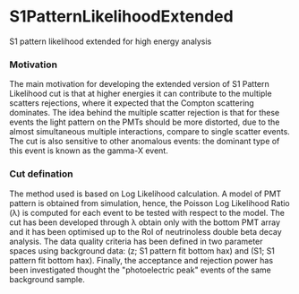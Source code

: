# S1PatternLikelihoodExtended
S1 pattern likelihood extended for high energy analysis

### Motivation
The main motivation for developing the extended version of S1 Pattern Likelihood cut is that at higher energies it can contribute to the multiple scatters rejections, where it expected that the Compton scattering dominates. The idea behind the multiple scatter rejection is that for these events the light pattern on the PMTs should be more distorted, due to the almost simultaneous multiple interactions, compare to single scatter events. The cut is also sensitive to other anomalous events: the dominant type of this event is known as the gamma-X event.

### Cut defination
The method used is based on Log Likelihood calculation. A model of PMT pattern is obtained from simulation, hence, the Poisson Log Likelihood Ratio (λ) is computed for each event to be tested with respect to the model.
The cut has been developed through λ obtain only with the bottom PMT array and it has been optimised up to the RoI of neutrinoless double beta decay analysis. The data quality criteria has been defined in two parameter spaces using background data: (z; S1 pattern fit bottom hax) and (S1; S1 pattern fit bottom hax).
Finally, the acceptance and rejection power has been investigated thought the "photoelectric peak" events of the same background sample.

